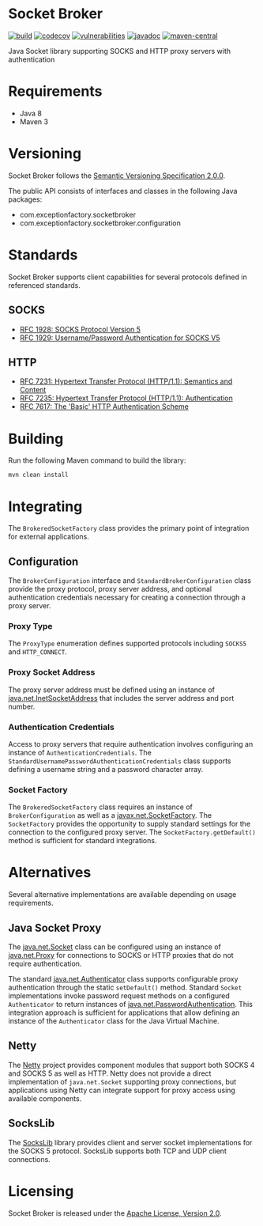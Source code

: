 # Socket Broker

[![build](https://github.com/exceptionfactory/socketbroker/actions/workflows/build.yml/badge.svg)](https://github.com/exceptionfactory/socketbroker/actions/workflows/build.yml)
[![codecov](https://codecov.io/gh/exceptionfactory/socketbroker/branch/main/graph/badge.svg?token=XM99GMCJGT)](https://codecov.io/gh/exceptionfactory/socketbroker)
[![vulnerabilities](https://snyk.io/test/github/exceptionfactory/socketbroker/badge.svg)](https://snyk.io/test/github/exceptionfactory/socketbroker)
[![javadoc](https://javadoc.io/badge2/com.exceptionfactory.socketbroker/socketbroker/javadoc.svg)](https://javadoc.io/doc/com.exceptionfactory.socketbroker/socketbroker)
[![maven-central](https://img.shields.io/maven-central/v/com.exceptionfactory.socketbroker/socketbroker)](https://search.maven.org/artifact/com.exceptionfactory.socketbroker/socketbroker)

Java Socket library supporting SOCKS and HTTP proxy servers with authentication 

# Requirements

- Java 8
- Maven 3

# Versioning

Socket Broker follows the [Semantic Versioning Specification 2.0.0](https://semver.org/).

The public API consists of interfaces and classes in the following Java packages:

- com.exceptionfactory.socketbroker
- com.exceptionfactory.socketbroker.configuration

# Standards

Socket Broker supports client capabilities for several protocols defined in referenced standards.

## SOCKS

- [RFC 1928: SOCKS Protocol Version 5](https://tools.ietf.org/html/rfc1928)
- [RFC 1929: Username/Password Authentication for SOCKS V5](https://tools.ietf.org/html/rfc1929)

## HTTP

- [RFC 7231: Hypertext Transfer Protocol (HTTP/1.1): Semantics and Content](https://tools.ietf.org/html/rfc7231)
- [RFC 7235: Hypertext Transfer Protocol (HTTP/1.1): Authentication](https://tools.ietf.org/html/rfc7235)
- [RFC 7617: The 'Basic' HTTP Authentication Scheme](https://tools.ietf.org/html/rfc7617)

# Building

Run the following Maven command to build the library:

```
mvn clean install
```

# Integrating

The `BrokeredSocketFactory` class provides the primary point of integration for external applications.

## Configuration

The `BrokerConfiguration` interface and `StandardBrokerConfiguration` class provide the proxy protocol, proxy server
address, and optional authentication credentials necessary for creating a connection through a proxy server.

### Proxy Type

The `ProxyType` enumeration defines supported protocols including `SOCKS5` and `HTTP_CONNECT`.

### Proxy Socket Address

The proxy server address must be defined using an instance
of [java.net.InetSocketAddress](https://docs.oracle.com/javase/8/docs/api/java/net/InetSocketAddress.html) that includes
the server address and port number.

### Authentication Credentials

Access to proxy servers that require authentication involves configuring an instance of `AuthenticationCredentials`.
The `StandardUsernamePasswordAuthenticationCredentials` class supports defining a username string and a password
character array.

### Socket Factory

The `BrokeredSocketFactory` class requires an instance of `BrokerConfiguration` as well as
a [javax.net.SocketFactory](https://docs.oracle.com/javase/8/docs/api/javax/net/SocketFactory.html). The `SocketFactory`
provides the opportunity to supply standard settings for the connection to the configured proxy server. The
`SocketFactory.getDefault()` method is sufficient for standard integrations.

# Alternatives

Several alternative implementations are available depending on usage requirements.

## Java Socket Proxy

The [java.net.Socket](https://docs.oracle.com/javase/8/docs/api/java/net/Socket.html) class can be configured using an
instance of [java.net.Proxy](https://docs.oracle.com/javase/8/docs/api/java/net/Proxy.html) for connections to SOCKS or
HTTP proxies that do not require authentication.

The standard [java.net.Authenticator](https://docs.oracle.com/javase/8/docs/api/java/net/Authenticator.html) class
supports configurable proxy authentication through the static `setDefault()` method. Standard `Socket` implementations
invoke password request methods on a configured `Authenticator` to return instances of
[java.net.PasswordAuthentication](https://docs.oracle.com/javase/8/docs/api/java/net/PasswordAuthentication.html). This
integration approach is sufficient for applications that allow defining an instance of the `Authenticator` class for the
Java Virtual Machine.

## Netty

The [Netty](https://netty.io) project provides component modules that support both SOCKS 4 and SOCKS 5 as well as HTTP.
Netty does not provide a direct implementation of `java.net.Socket` supporting proxy connections, but applications using
Netty can integrate support for proxy access using available components.

## SocksLib

The [SocksLib](https://github.com/fengyouchao/sockslib) library provides client and server socket implementations for
the SOCKS 5 protocol. SocksLib supports both TCP and UDP client connections.

# Licensing

Socket Broker is released under the [Apache License, Version 2.0](https://www.apache.org/licenses/LICENSE-2.0).
